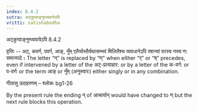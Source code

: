 ```yaml
---
index: 8.4.2
sutra: अट्कुप्वाङ्नुम्व्यवायेऽपि
vritti: satishabodha
---
```



 अट्कुप्वाङ्नुम्व्यवायेऽपि 8.4.2 


वृत्तिः -- अट्, कवर्ग, पवर्ग, आङ्, नुँम् एतैर्व्यस्तैर्यथासम्भवं मिलितैश्च व्यवधानेऽपि रषाभ्यां परस्य नस्य ण: समानपदे। The letter “न्” is replaced by “ण्” when either “र्” or “ष्” precedes, even if intervened by a letter of the अट्-प्रत्याहार: or by a letter of the क-वर्ग: or प-वर्गः or the term आङ् or नुँम् (अनुस्वारः) either singly or in any combination. 


गीतासु उदाहरणम् – श्लोकः bg1-26 


By the present rule the ending न् of आचार्यान् would have changed to ण् but the next rule blocks this operation. 


